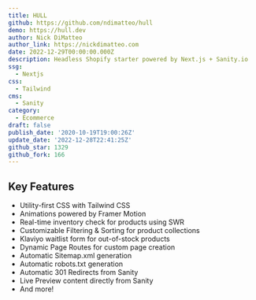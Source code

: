```yaml
---
title: HULL
github: https://github.com/ndimatteo/hull
demo: https://hull.dev
author: Nick DiMatteo
author_link: https://nickdimatteo.com
date: 2022-12-29T00:00:00.000Z
description: Headless Shopify starter powered by Next.js + Sanity.io
ssg:
  - Nextjs
css:
  - Tailwind
cms:
  - Sanity
category:
  - Ecommerce
draft: false
publish_date: '2020-10-19T19:00:26Z'
update_date: '2022-12-28T22:41:25Z'
github_star: 1329
github_fork: 166
---
```


## Key Features

- Utility-first CSS with Tailwind CSS
- Animations powered by Framer Motion
- Real-time inventory check for products using SWR
- Customizable Filtering & Sorting for product collections
- Klaviyo waitlist form for out-of-stock products
- Dynamic Page Routes for custom page creation
- Automatic Sitemap.xml generation
- Automatic robots.txt generation
- Automatic 301 Redirects from Sanity
- Live Preview content directly from Sanity
- And more!
